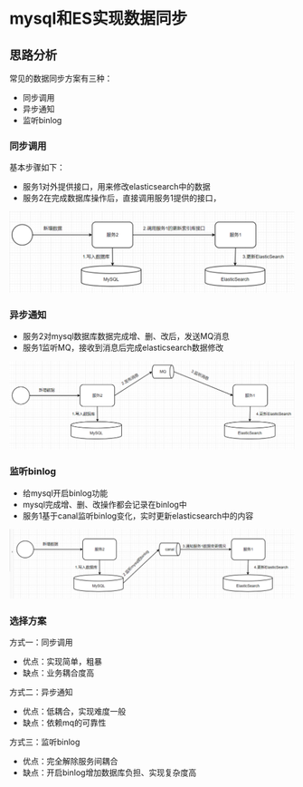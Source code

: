 # mysql和ES实现数据同步

## 思路分析

常见的数据同步方案有三种：

- 同步调用
- 异步通知
- 监听binlog

### 同步调用

基本步骤如下：

- 服务1对外提供接口，用来修改elasticsearch中的数据
- 服务2在完成数据库操作后，直接调用服务1提供的接口，

![image-20220216151212163](https://github.com/BlackMe2327/cloudimages27/blob/main/img/image-20220216151212163.png?raw=true)

### 异步通知

- 服务2对mysql数据库数据完成增、删、改后，发送MQ消息
- 服务1监听MQ，接收到消息后完成elasticsearch数据修改

![image-20220216151519384](https://github.com/BlackMe2327/cloudimages27/blob/main/img/image-20220216151519384.png?raw=true)

### 监听binlog

- 给mysql开启binlog功能
- mysql完成增、删、改操作都会记录在binlog中
- 服务1基于canal监听binlog变化，实时更新elasticsearch中的内容

![image-20220216151809022](https://github.com/BlackMe2327/cloudimages27/blob/main/img/image-20220216151809022.png?raw=true)

### 选择方案

方式一：同步调用

- 优点：实现简单，粗暴
- 缺点：业务耦合度高

方式二：异步通知

- 优点：低耦合，实现难度一般
- 缺点：依赖mq的可靠性

方式三：监听binlog

- 优点：完全解除服务间耦合
- 缺点：开启binlog增加数据库负担、实现复杂度高

